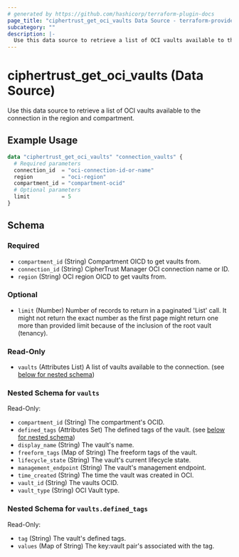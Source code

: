 ```yaml
---
# generated by https://github.com/hashicorp/terraform-plugin-docs
page_title: "ciphertrust_get_oci_vaults Data Source - terraform-provider-ciphertrust"
subcategory: ""
description: |-
  Use this data source to retrieve a list of OCI vaults available to the connection in the region and compartment.
---
```


# ciphertrust_get_oci_vaults (Data Source)

Use this data source to retrieve a list of OCI vaults available to the connection in the region and compartment.

## Example Usage

```terraform
data "ciphertrust_get_oci_vaults" "connection_vaults" {
  # Required parameters
  connection_id  = "oci-connection-id-or-name"
  region         = "oci-region"
  compartment_id = "compartment-ocid"
  # Optional parameters
  limit          = 5
}
```

<!-- schema generated by tfplugindocs -->
## Schema

### Required

- `compartment_id` (String) Compartment OICD to get vaults from.
- `connection_id` (String) CipherTrust Manager OCI connection name or ID.
- `region` (String) OCI region OICD to get vaults from.

### Optional

- `limit` (Number) Number of records to return in a paginated 'List' call. It might not return the exact number as the first page might return one more than provided limit because of the inclusion of the root vault (tenancy).

### Read-Only

- `vaults` (Attributes List) A list of vaults available to the connection. (see [below for nested schema](#nestedatt--vaults))

<a id="nestedatt--vaults"></a>
### Nested Schema for `vaults`

Read-Only:

- `compartment_id` (String) The compartment's OCID.
- `defined_tags` (Attributes Set) The defined tags of the vault. (see [below for nested schema](#nestedatt--vaults--defined_tags))
- `display_name` (String) The vault's name.
- `freeform_tags` (Map of String) The freeform tags of the vault.
- `lifecycle_state` (String) The vault's current lifecycle state.
- `management_endpoint` (String) The vault's management endpoint.
- `time_created` (String) The time the vault was created in OCI.
- `vault_id` (String) The vaults OCID.
- `vault_type` (String) OCI Vault type.

<a id="nestedatt--vaults--defined_tags"></a>
### Nested Schema for `vaults.defined_tags`

Read-Only:

- `tag` (String) The vault's defined tags.
- `values` (Map of String) The key:vault pair's associated with the tag.

